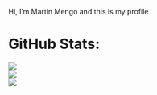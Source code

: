 Hi, I’m Martin Mengo and this is my profile

# GitHub Stats:
![](https://github-readme-stats.vercel.app/api?username=tinchomengo&theme=dark&hide_border=true&include_all_commits=true&count_private=true)<br/>
![](https://github-readme-streak-stats.herokuapp.com/?user=tinchomengo&theme=dark&hide_border=true)<br/>
![](https://github-readme-stats.vercel.app/api/top-langs/?username=tinchomengo&theme=dark&hide_border=true&include_all_commits=true&count_private=true&layout=compact)

